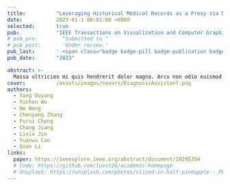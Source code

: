 ```yaml
---
title:          "Leveraging Historical Medical Records as a Proxy via Multimodal Modeling and Visualization to Enrich Medical Diagnostic Learning"
date:           2023-01-1 00:01:00 +0800
selected:       true
pub:            "IEEE Transactions on Visualization and Computer Graphics (TVCG)"
# pub_pre:        "Submitted to "
# pub_post:       'Under review.'
pub_last:       ' <span class="badge badge-pill badge-publication badge-success">VIS 2023</span>'
pub_date:       "2023"

abstract: >-
  Massa ultricies mi quis hendrerit dolor magna. Arcu non odio euismod lacinia at quis risus sed. Et tortor at risus viverra. Enim neque volutpat ac tincidunt. Dictum varius duis at consectetur lorem donec.
cover:          /assets/images/covers/DiagnosisAssistant.png
authors:
  - Yang Ouyang
  - Yuchen Wu
  - He Wang
  - Chenyang Zhang
  - Furui Cheng
  - Chang Jiang
  - Lixia Jin
  - Yuanwu Cao
  - Quan Li
links:
  paper: https://ieeexplore.ieee.org/abstract/document/10295394
  # Code: https://github.com/luost26/academic-homepage
  # Unsplash: https://unsplash.com/photos/sliced-in-half-pineapple--_PLJZmHZzk
---
```

